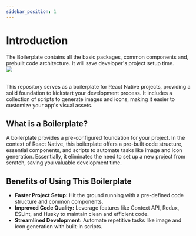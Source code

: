 ```yaml
---
sidebar_position: 1
---
```


# Introduction

The Boilerplate contains all the basic packages, common components and, prebuilt code architecture. It will save developer's project setup time.
<br />
<a
  href="https://www.mindinventory.com/?utm_source=gthb&utm_medium=repo&utm_campaign=react-native-boilerplate"
  target="__blank">
<img src="https://github.com/Mindinventory/react-native-boilerplate/assets/104554054/4bbe083a-9d15-48a6-b004-5b976790f3ab" />
</a>
<br />
<br />

This repository serves as a boilerplate for React Native projects, providing a solid foundation to kickstart your development process. It includes a collection of scripts to generate images and icons, making it easier to customize your app's visual assets.

## What is a Boilerplate?

A boilerplate provides a pre-configured foundation for your project. In the context of React Native, this boilerplate offers a pre-built code structure, essential components, and scripts to automate tasks like image and icon generation. Essentially, it eliminates the need to set up a new project from scratch, saving you valuable development time.

## Benefits of Using This Boilerplate

- **Faster Project Setup:** Hit the ground running with a pre-defined code structure and common components.
- **Improved Code Quality:** Leverage features like Context API, Redux, ESLint, and Husky to maintain clean and efficient code.
- **Streamlined Development:** Automate repetitive tasks like image and icon generation with built-in scripts.
